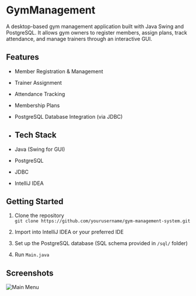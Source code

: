 # GymManagement
A desktop-based gym management application built with Java Swing and PostgreSQL. It allows gym owners to register members, assign plans, track attendance, and manage trainers through an interactive GUI.

## Features
- Member Registration & Management  
- Trainer Assignment  
- Attendance Tracking  
- Membership Plans  
- PostgreSQL Database Integration (via JDBC)

- ## Tech Stack
- Java (Swing for GUI)
- PostgreSQL
- JDBC
- IntelliJ IDEA

## Getting Started
1. Clone the repository  
   `git clone https://github.com/yourusername/gym-management-system.git`

2. Import into IntelliJ IDEA or your preferred IDE  
3. Set up the PostgreSQL database (SQL schema provided in `/sql/` folder)  
4. Run `Main.java`
   
## Screenshots
![Main Menu](screenshots/main_menu.png)


